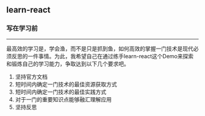 ## learn-react



### 写在学习前

---

最高效的学习是，学会渔，而不是只是抓到鱼，如何高效的掌握一门技术是现代必须反思的一件事情。为此，我希望自己在通过练手learn-react这个Demo来探索和锻炼自己的学习能力，争取达到以下几个要求吧。

1. 坚持官方文档
2. 短时间内确定一门技术的最佳资源获取方式
3. 短时间内确定一门技术的最佳实践方式
4. 对于一门的重要知识点能够融汇理解应用
5. 坚持反思





